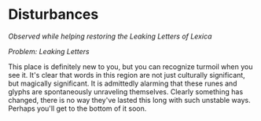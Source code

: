 # Disturbances

*Observed while helping restoring the Leaking Letters of Lexica*

*Problem: Leaking Letters*

This place is definitely new to you, but you can recognize turmoil when you see it. It's clear that words in this region are not just culturally significant, but magically significant. It is admittedly alarming that these runes and glyphs are spontaneously unraveling themselves. Clearly something has changed, there is no way they've lasted this long with such unstable ways. Perhaps you'll get to the bottom of it soon. 